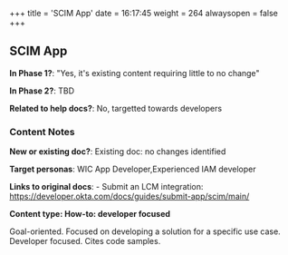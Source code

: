 +++
title = 'SCIM App'
date = 16:17:45
weight = 264
alwaysopen = false
+++

## SCIM App

**In Phase 1?**: "Yes, it's existing content requiring little to no change"

**In Phase 2?**: TBD

**Related to help docs?**: No, targetted towards developers



### Content Notes

**New or existing doc?**: Existing doc: no changes identified

**Target personas**: WIC App Developer,Experienced IAM developer

**Links to original docs**: - Submit an LCM integration: https://developer.okta.com/docs/guides/submit-app/scim/main/

**Content type: How-to: developer focused**

Goal-oriented. Focused on developing a solution for a specific use case. Developer focused. Cites code samples.


